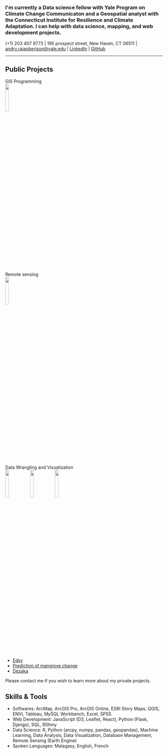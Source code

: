 
### I'm currently a Data science fellow with Yale Program on Climate Change Communicaton and a Geospatial analyst with the Connecticut Institute for Resilience and Climate Adaptation. I can help with data science, mapping, and web development projects.

(+1) 203 407 9773   |   195 prospect street, New Haven, CT 06511    |   andry.rajaoberison@yale.edu   |   [LinkedIn](https://www.linkedin.com/in/rajaoberison)  | [GitHub](https://github.com/rajaoberison)

----------------------

## Public Projects

GIS Programming
<br/>
<img align="center" width="15%" src="https://rajaoberison.github.io/images/states/Iowa.png">

Remote sensing
<br/>
<img align="center" width="15%" src="https://rajaoberison.github.io/images/states/Iowa.png">

Data Wrangling and Visualization
<br/>
<img align="center" width="15%" src="https://rajaoberison.github.io/images/states/Iowa.png">
<img align="center" width="15%" src="https://rajaoberison.github.io/images/states/Iowa.png">
<img align="center" width="15%" src="https://rajaoberison.github.io/images/states/Iowa.png">


* [Edsy](http://edsy.rajaoberison.com)
* [Prediction of mangrove change](https://rajaoberison.github.io/LandcoverPrediction/)
* [Dezaka](http://dezaka.rajaoberison.com/current-data.html)

Please contact me if you wish to learn more about my private projects.

## Skills & Tools

- Softwares: ArcMap, ArcGIS Pro, ArcGIS Online, ESRI Story Maps, QGIS, ENVI, Tableau, MySQL Workbench, Excel, SPSS
- Web Development: JavaScript (D3, Leaflet, React), Python (Flask, Django), SQL, RShiny
- Data Science: R, Python (arcpy, numpy, pandas, geopandas), Machine Learning, Data Analysis, Data Visualization, Database Management, Remote Sensing (Earth Engine)
- Spoken Languages: Malagasy, English, French
